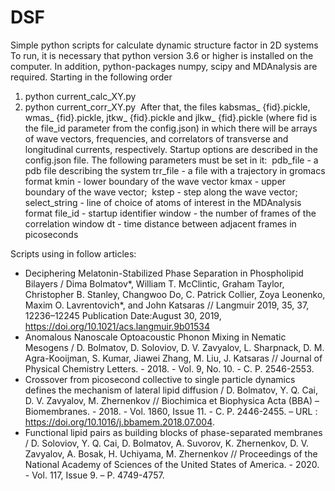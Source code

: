 # DSF
Simple python scripts for calculate dynamic structure factor in 2D systems
To run, it is necessary that python version 3.6 or higher is installed on the computer. In addition, python-packages numpy, scipy and MDAnalysis are required. Starting in the following order
1. python current_calc_XY.py
2. python current_corr_XY.py 
After that, the files kabsmas_ {fid}.pickle, wmas_ {fid}.pickle, jtkw_ {fid}.pickle and jlkw_ {fid}.pickle (where fid is the file_id parameter from the config.json) in which there will be arrays of wave vectors, frequencies, and correlators of transverse and longitudinal currents, respectively. Startup options are described in the config.json file. The following parameters must be set in it: 
pdb_file - a pdb file describing the system
trr_file - a file with a trajectory in gromacs format
kmin - lower boundary of the wave vector
kmax - upper boundary of the wave vector; 
kstep - step along the wave vector; 
select_string - line of choice of atoms of interest in the MDAnalysis format
file_id - startup identifier
window - the number of frames of the correlation window
dt - time distance between adjacent frames in picoseconds

Scripts using in follow articles:
- Deciphering Melatonin-Stabilized Phase Separation in Phospholipid Bilayers / Dima Bolmatov*, William T. McClintic, Graham Taylor, Christopher B. Stanley, Changwoo Do, C. Patrick Collier, Zoya Leonenko, Maxim O. Lavrentovich*, and John Katsaras // Langmuir 2019, 35, 37, 12236–12245 Publication Date:August 30, 2019, https://doi.org/10.1021/acs.langmuir.9b01534
- Anomalous Nanoscale Optoacoustic Phonon Mixing in Nematic Mesogens / D. Bolmatov, D. Soloviov, D. V. Zavyalov, L. Sharpnack, D. M. Agra-Kooijman, S. Kumar, Jiawei Zhang, M. Liu, J. Katsaras // Journal of Physical Chemistry Letters. - 2018. - Vol. 9, No. 10. - С. P. 2546-2553.
- Crossover from picosecond collective to single particle dynamics defines the mechanism of lateral lipid diffusion / D. Bolmatov, Y. Q. Cai, D. V. Zavyalov, M. Zhernenkov // Biochimica et Biophysica Acta (BBA) – Biomembranes. - 2018. - Vol. 1860, Issue 11. - С. P. 2446-2455. – URL : https://doi.org/10.1016/j.bbamem.2018.07.004.
- Functional lipid pairs as building blocks of phase-separated membranes / D. Soloviov, Y. Q. Cai, D. Bolmatov, A. Suvorov, K. Zhernenkov, D. V. Zavyalov, A. Bosak, H. Uchiyama, M. Zhernenkov // Proceedings of the National Academy of Sciences of the United States of America. - 2020. - Vol. 117, Issue 9. – P. 4749-4757.
